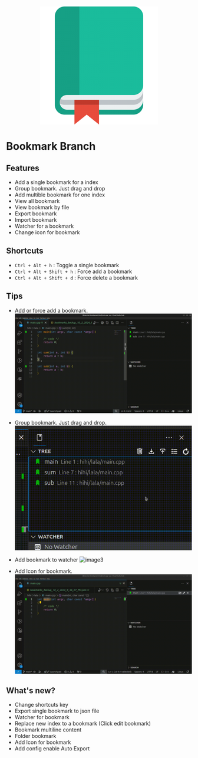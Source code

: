 <p align="center">
  <img src="https://raw.githubusercontent.com/buivanhuy663/bookmarksh/main/resources/git/bookmark-logo.png" />
</p>

# Bookmark Branch


## Features

* Add a single bookmark for a index
* Group bookmark. Just drag and drop
* Add multible bookmark for one index
* View all bookmark
* View bookmark by file
* Export bookmark
* Import bookmark
* Watcher for a bookmark
* Change icon for bookmark

## Shortcuts

* ``Ctrl + Alt + h`` : Toggle a single bookmark
* ``Ctrl + Alt + Shift + h`` : Force add a bookmark
* ``Ctrl + Alt + Shift + d`` : Force delete a bookmark

## Tips
- Add or force add a bookmark. 
  ![image1](https://raw.githubusercontent.com/buivanhuy663/bookmarksh/main/resources/git/add_bookmark.gif)

- Group bookmark. Just drag and drop.
  ![image2](https://raw.githubusercontent.com/buivanhuy663/bookmarksh/main/resources/git/move_group.gif)

- Add bookmark to watcher
  ![image3](https://raw.githubusercontent.com/buivanhuy663/bookmarksh/main/resources/git/watcher.gif)

- Add Icon for bookmark.
  ![image7](https://raw.githubusercontent.com/buivanhuy663/bookmarksh/main/resources/git/change_icon.gif)



## What's new?
- Change shortcuts key
- Export single bookmark to json file
- Watcher for bookmark
- Replace new index to a bookmark (Click edit bookmark)
- Bookmark multiline content
- Folder bookmark
- Add Icon for bookmark
- Add config enable Auto Export
